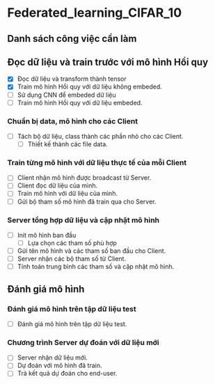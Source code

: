 # Federated_learning_CIFAR_10

## Danh sách công việc cần làm

## Đọc dữ liệu và train trước với mô hình Hồi quy
- [x] Đọc dữ liệu và transform thành tensor
- [x] Train mô hình Hồi quy với dữ liệu không embeded.
- [ ] Sử dụng CNN để embeded dữ liệu
- [ ] Train mô hình Hồi quy với dữ liệu embeded.

### Chuẩn bị data, mô hình cho các Client
- [ ] Tách bộ dữ liệu, class thành các phần nhỏ cho các Client.
    - [ ] Thiết kế thành các file data.

### Train từng mô hình với dữ liệu thực tế của mỗi Client
- [ ] Client nhận mô hình được broadcast từ Server.
- [ ] Client đọc dữ liệu của mình.
- [ ] Train mô hình với dữ liệu của mình.
- [ ] Gửi bộ tham số mô hình đã train qua cho Server.

### Server tổng hợp dữ liệu và cập nhật mô hình
- [ ] Init mô hình ban đầu 
    - [ ] Lựa chọn các tham số phù hợp
- [ ] Gửi tên mô hình và các tham số ban đầu cho Client.
- [ ] Server nhận các bộ tham số từ Client.
- [ ] Tính toán trung bình các tham số và cập nhật mô hình.

## Đánh giá mô hình
### Đánh giá mô hình trên tập dữ liệu test
- [ ] Đánh giá mô hình trên tập dữ liệu test.
### Chương trình Server dự đoán với dữ liệu mới
- [ ] Server nhận dữ liệu mới.
- [ ] Dự đoán với mô hình đã train.
- [ ] Trả kết quả dự đoán cho end-user.
